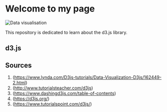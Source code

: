 # Welcome to my page
![Data visualisation](https://images.unsplash.com/photo-1527474305487-b87b222841cc?ixlib=rb-0.3.5&ixid=eyJhcHBfaWQiOjEyMDd9&s=fb7509475b0802f0f2f35515fae1195e&auto=format&fit=crop&w=967&q=80)

This repository is dedicated to learn about the d3.js library.

## d3.js

## Sources
1. (https://www.lynda.com/D3js-tutorials/Data-Visualization-D3js/162449-2.html)
2. (http://www.tutorialsteacher.com/d3js)
3. (https://www.dashingd3js.com/table-of-contents)
4. (https://d3js.org/)
5. (https://www.tutorialspoint.com/d3js/)
